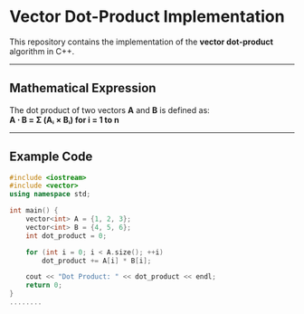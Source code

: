 ﻿# Vector Dot-Product Implementation

This repository contains the implementation of the **vector dot-product** algorithm in C++.

---

## Mathematical Expression
The dot product of two vectors **A** and **B** is defined as:  
**A ⋅ B = Σ (Aᵢ × Bᵢ) for i = 1 to n**

---

## Example Code
```cpp
#include <iostream>
#include <vector>
using namespace std;

int main() {
    vector<int> A = {1, 2, 3};
    vector<int> B = {4, 5, 6};
    int dot_product = 0;

    for (int i = 0; i < A.size(); ++i)
        dot_product += A[i] * B[i];

    cout << "Dot Product: " << dot_product << endl;
    return 0;
}
........
